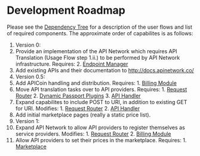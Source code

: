 # Development Roadmap

Please see the [Dependency Tree](./Dependency-Tree.md) for a description of the user flows and list of required components.  The approximate order of capabilites is as follows:

1. Version 0:
  1. Provide an implementation of the API Network which requires API Translation (Usage Flow step 1.ii.) to be performed by API Network infrastructure.  Requires:
    2. [Endpoint Manager](https://github.com/LDEngine/endpoint-manager)
  2. Add existing APIs and their documentation to http://docs.apinetwork.co/
2. Version 0.5:
  1. Add APICoin handling and distribution.  Requires:
    1. [Billing Module](https://github.com/LDEngine/Billing)
  2. Move API translation tasks over to API providers.  Requires:
    1. [Request Router](./requirements/Request-Router.md)
    2. [Dynamic Passport Plugins](./requirements/Dynamic-Passport-Plugins.md)
    3. [API Handler](./requirements/API-Handler.md)
  3. Expand capabilites to include POST to URI, in addition to existing GET for URI.  Modifies:
    1. [Request Router](./requirements/Request-Router.md)
    2. [API Handler](./requirements/API-Handler.md)
  2. Add initial marketplace pages (really a static price list).
2. Version 1:
  1. Expand API Network to allow API providers to register themselves as service providers.  Modifies:
    1. [Request Router](./requirements/Request-Router.md)
    2. [Billing Module](https://github.com/LDEngine/Billing)
  2. Allow API providers to set their prices in the marketplace.  Requires:
    1. [Marketplace](./requirements/Marketplace.md)

